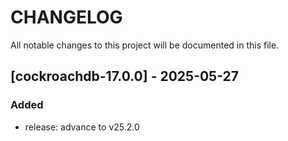 # CHANGELOG

All notable changes to this project will be documented in this file.

## [cockroachdb-17.0.0] - 2025-05-27
### Added
- release: advance to v25.2.0

